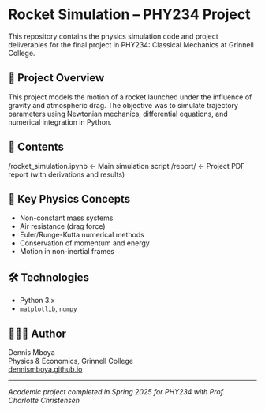 # Rocket Simulation – PHY234 Project

This repository contains the physics simulation code and project deliverables for the final project in PHY234: Classical Mechanics at Grinnell College.

## 🚀 Project Overview

This project models the motion of a rocket launched under the influence of gravity and atmospheric drag. The objective was to simulate trajectory parameters using Newtonian mechanics, differential equations, and numerical integration in Python.

## 📂 Contents

/rocket_simulation.ipynb ← Main simulation script
/report/ ← Project PDF report (with derivations and results)

## 🧪 Key Physics Concepts

- Non-constant mass systems
- Air resistance (drag force)
- Euler/Runge-Kutta numerical methods
- Conservation of momentum and energy
- Motion in non-inertial frames

## 🛠️ Technologies

- Python 3.x
- `matplotlib`, `numpy`

## 👨🏽‍🔬 Author

Dennis Mboya  
Physics & Economics, Grinnell College  
[dennismboya.github.io](https://github.com/dennismboya)

---

*Academic project completed in Spring 2025 for PHY234 with Prof. Charlotte Christensen*


